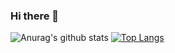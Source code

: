 ### Hi there 👋

![Anurag's github stats](https://github-readme-stats.vercel.app/api?username=florekkinga&show_icons=true&theme=vue)
[![Top Langs](https://github-readme-stats.vercel.app/api/top-langs/?username=florekkinga&layout=compact&theme=vue)](https://github.com/anuraghazra/github-readme-stats)




<!--
**florekkinga/florekkinga** is a ✨ _special_ ✨ repository because its `README.md` (this file) appears on your GitHub profile.

Here are some ideas to get you started:

- 🔭 I’m currently working on ...
- 🌱 I’m currently learning ...
- 👯 I’m looking to collaborate on ...
- 🤔 I’m looking for help with ...
- 💬 Ask me about ...
- 📫 How to reach me: ...
- 😄 Pronouns: ...
- ⚡ Fun fact: ...
-->
